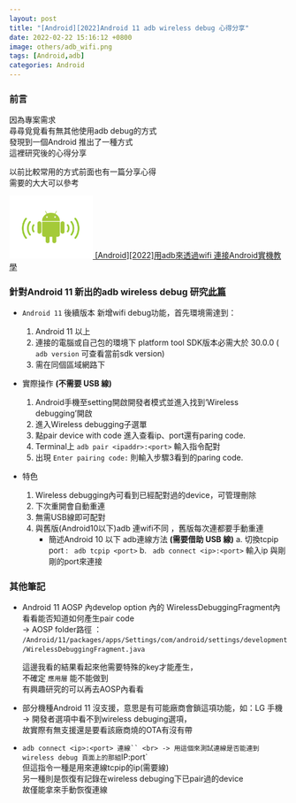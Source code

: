 ```yaml
---
layout: post
title: "[Android][2022]Android 11 adb wireless debug 心得分享"
date: 2022-02-22 15:16:12 +0800
image: others/adb_wifi.png
tags: [Android,adb]
categories: Android
---
```


### 前言
因為專案需求<br>
尋尋覓覓看有無其他使用adb debug的方式<br>
發現到一個Android 推出了一種方式<br>
這裡研究後的心得分享<br>

以前比較常用的方式前面也有一篇分享心得<br>
需要的大大可以參考<br>


<div align="start">
  <a href="{{site.baseurl}}/2022/02/15/android-adb-wifi-note/">
    <img src="/images/others/adb_wifi.png" alt="Cover" width="30%"/>
  </a>
  <a href="{{site.baseurl}}/2022/02/15/android-adb-wifi-note/">[Android][2022]用adb來透過wifi 連接Android實機教學</a>
</div>


### 針對Android 11 新出的adb wireless debug 研究[此篇](https://developer.android.com/studio/command-line/adb#connect-to-a-device-over-wi-fi-android-11+)

- `Android 11` 後續版本 新增wifi debug功能，首先環境需達到：
  1. Android 11 以上
  2. 連接的電腦或自己包的環境下 platform tool SDK版本必需大於 30.0.0 ( `adb version` 可查看當前sdk version)
  3. 需在同個區域網路下

- 實際操作 **(不需要 USB 線)**
  1. Android手機至setting開啟開發者模式並進入找到‘Wireless debugging’開啟
  2. 進入Wireless debugging子選單
  3. 點pair device with code 進入查看ip、port還有paring code.
  4. Terminal上 `adb pair <ipaddr>:<port>` 輸入指令配對
  5. 出現 `Enter pairing code:` 則輸入步驟3看到的paring code.

- 特色
  1. Wireless debugging內可看到已經配對過的device，可管理刪除
  2. 下次重開會自動重連
  3. 無需USB線即可配對
  4. 與舊版(Android10以下)adb 連wifi不同 ，舊版每次連都要手動重連
     - 簡述Android 10 以下 adb連線方法  **(需要借助 USB 線)**
       a. 切換tcpip port : ` adb tcpip <port>`
       b. ` adb connect <ip>:<port>` 輸入ip 與剛剛的port來連接


### 其他筆記
  - Android 11 AOSP 內develop option 內的 WirelessDebuggingFragment內 看看能否知道如何產生pair code<br>
    -> AOSP folder路徑 ： `/Android/11/packages/apps/Settings/com/android/settings/development/WirelessDebuggingFragment.java`<br>

    這邊我看的結果看起來他需要特殊的key才能產生，<br>
    不確定 `應用層` 能不能做到 <br>
    有興趣研究的可以再去AOSP內看看<br>

  - 部分機種Android 11 沒支援，意思是有可能廠商會鎖這項功能，如：LG 手機<br>
     -> 開發者選項中看不到wireless debuging選項，<br>
     故實際有無支援還是要看該廠商燒的OTA有沒有帶<br>

  - `adb connect <ip>:<port> 連線`` <br>
     -> 用這個來測試連線是否能連到wireless debug 頁面上的那組`IP:port`<br>
     但這指令一種是用來連線tcpip的ip(需要線)<br>
     另一種則是恢復有記錄在wireless debuging下已pair過的device<br>
     故僅能拿來手動恢復連線<br>
